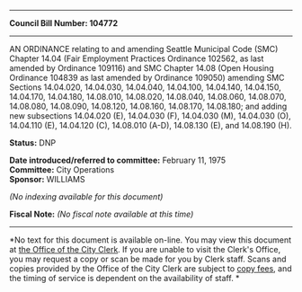 * * * * *  
  
**Council Bill Number: [](#h0)[](#h2)104772**  
  
* * * * *  
  
AN ORDINANCE relating to and amending Seattle Municipal Code (SMC) Chapter 14.04 (Fair Employment Practices Ordinance 102562, as last amended by Ordinance 109116) and SMC Chapter 14.08 (Open Housing Ordinance 104839 as last amended by Ordinance 109050) amending SMC Sections 14.04.020, 14.04.030, 14.04.040, 14.04.100, 14.04.140, 14.04.150, 14.04.170, 14.04.180, 14.08.010, 14.08.020, 14.08.040, 14.08.060, 14.08.070, 14.08.080, 14.08.090, 14.08.120, 14.08.160, 14.08.170, 14.08.180; and adding new subsections 14.04.020 (E), 14.04.030 (F), 14.04.030 (M), 14.04.030 (O), 14.04.110 (E), 14.04.120 (C), 14.08.010 (A-D), 14.08.130 (E), and 14.08.190 (H).  
  
**Status:** DNP   
  
**Date introduced/referred to committee:** February 11, 1975   
**Committee:** City Operations   
**Sponsor:** WILLIAMS   
  
*(No indexing available for this document)*  
  
**Fiscal Note:** *(No fiscal note available at this time)*  
  
* * * * *  
  
*No text for this document is available on-line. You may view this document at [the Office of the City Clerk](http://www.seattle.gov/leg/clerk/contactUs.htm). If you are unable to visit the Clerk's Office, you may request a copy or scan be made for you by Clerk staff. Scans and copies provided by the Office of the City Clerk are subject to [copy fees](http://clerk.seattle.gov/~public/clerkfees.htm), and the timing of service is dependent on the availability of staff. *  
  
  
